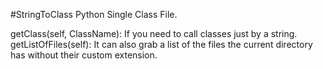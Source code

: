 #StringToClass
Python Single Class File.

getClass(self, ClassName):  If you need to call classes just by a string. 
<br>
getListOfFiles(self):       It can also grab a list of the files the current directory has without their custom extension. 
